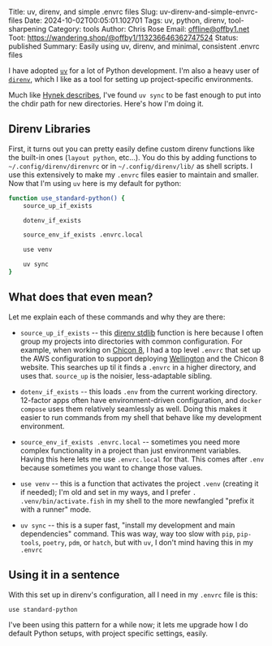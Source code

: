 Title: uv, direnv, and simple .envrc files
Slug: uv-direnv-and-simple-envrc-files
Date: 2024-10-02T00:05:01.102701
Tags: uv, python, direnv, tool-sharpening
Category: tools
Author: Chris Rose
Email: offline@offby1.net
Toot: https://wandering.shop/@offby1/113236646362747524
Status: published
Summary: Easily using uv, direnv, and minimal, consistent .envrc files

I have adopted [`uv`](https://astral.sh/uv/) for a lot of Python development. I'm also a heavy user of [`direnv`](https://direnv.net/), which I like as a tool for setting up project-specific environments. 

Much like [Hynek describes](https://www.youtube.com/watch?v=8UuW8o4bHbw), I've found `uv sync` to be fast enough to put into the chdir path for new directories. Here's how I'm doing it.

## Direnv Libraries

First, it turns out you can pretty easily define custom direnv functions like the built-in ones (`layout python`, etc...). You do this by adding functions to `~/.config/direnv/direnvrc` or in `~/.config/direnv/lib/` as shell scripts. I use this extensively to make my `.envrc` files easier to maintain and smaller. Now that I'm using `uv` here is my default for python:

```bash
function use_standard-python() {
    source_up_if_exists

    dotenv_if_exists

    source_env_if_exists .envrc.local

    use venv

    uv sync
}
```

## What does that even mean?

Let me explain each of these commands and why they are there:

* `source_up_if_exists` -- this [direnv stdlib](https://direnv.net/man/direnv-stdlib.1.html) function is here because I often group my projects into directories with common configuration. For example, when working on [Chicon 8](https://chicon.org), I had a top level `.envrc` that set up the AWS configuration to support deploying [Wellington](https://github.com/ChicagoWorldcon/wellington) and the Chicon 8 website. This searches up til it finds a `.envrc` in a higher directory, and uses that. `source_up` is the noisier, less-adaptable sibling.

* `dotenv_if_exists` -- this loads `.env` from the current working directory. 12-factor apps often have environment-driven configuration, and `docker compose` uses them relatively seamlessly as well. Doing this makes it easier to run commands from my shell that behave like my development environment. 

* `source_env_if_exists .envrc.local` -- sometimes you need more complex functionality in a project than just environment variables. Having this here lets me use `.envrc.local` for that. This comes after `.env` because sometimes you want to change those values. 

* `use venv` -- this is a function that activates the project `.venv` (creating it if needed); I'm old and set in my ways, and I prefer `. .venv/bin/activate.fish` in my shell to the more newfangled "prefix it with a runner" mode.

* `uv sync` -- this is a super fast, "install my development and main dependencies" command. This was way, way too slow with `pip`, `pip-tools`, `poetry`, `pdm`, or `hatch`, but with `uv`, I don't mind having this in my `.envrc`

## Using it in a sentence

With this set up in direnv's configuration, all I need in my `.envrc` file is this:

```bash
use standard-python
```

I've been using this pattern for a while now; it lets me upgrade how I do default Python setups, with project specific settings, easily.
